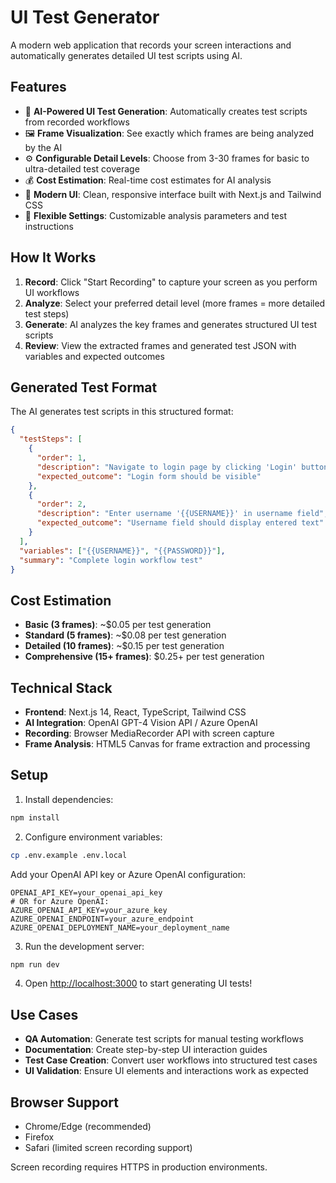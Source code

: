 # UI Test Generator

A modern web application that records your screen interactions and automatically generates detailed UI test scripts using AI.

## Features

- 🧪 **AI-Powered UI Test Generation**: Automatically creates test scripts from recorded workflows
- 🖼️ **Frame Visualization**: See exactly which frames are being analyzed by the AI
- ⚙️ **Configurable Detail Levels**: Choose from 3-30 frames for basic to ultra-detailed test coverage
- 💰 **Cost Estimation**: Real-time cost estimates for AI analysis
- 📱 **Modern UI**: Clean, responsive interface built with Next.js and Tailwind CSS
- 🔧 **Flexible Settings**: Customizable analysis parameters and test instructions

## How It Works

1. **Record**: Click "Start Recording" to capture your screen as you perform UI workflows
2. **Analyze**: Select your preferred detail level (more frames = more detailed test steps)
3. **Generate**: AI analyzes the key frames and generates structured UI test scripts
4. **Review**: View the extracted frames and generated test JSON with variables and expected outcomes

## Generated Test Format

The AI generates test scripts in this structured format:

```json
{
  "testSteps": [
    {
      "order": 1,
      "description": "Navigate to login page by clicking 'Login' button",
      "expected_outcome": "Login form should be visible"
    },
    {
      "order": 2,
      "description": "Enter username '{{USERNAME}}' in username field",
      "expected_outcome": "Username field should display entered text"
    }
  ],
  "variables": ["{{USERNAME}}", "{{PASSWORD}}"],
  "summary": "Complete login workflow test"
}
```

## Cost Estimation

- **Basic (3 frames)**: ~$0.05 per test generation
- **Standard (5 frames)**: ~$0.08 per test generation  
- **Detailed (10 frames)**: ~$0.15 per test generation
- **Comprehensive (15+ frames)**: $0.25+ per test generation

## Technical Stack

- **Frontend**: Next.js 14, React, TypeScript, Tailwind CSS
- **AI Integration**: OpenAI GPT-4 Vision API / Azure OpenAI
- **Recording**: Browser MediaRecorder API with screen capture
- **Frame Analysis**: HTML5 Canvas for frame extraction and processing

## Setup

1. Install dependencies:
```bash
npm install
```

2. Configure environment variables:
```bash
cp .env.example .env.local
```

Add your OpenAI API key or Azure OpenAI configuration:
```
OPENAI_API_KEY=your_openai_api_key
# OR for Azure OpenAI:
AZURE_OPENAI_API_KEY=your_azure_key
AZURE_OPENAI_ENDPOINT=your_azure_endpoint
AZURE_OPENAI_DEPLOYMENT_NAME=your_deployment_name
```

3. Run the development server:
```bash
npm run dev
```

4. Open [http://localhost:3000](http://localhost:3000) to start generating UI tests!

## Use Cases

- **QA Automation**: Generate test scripts for manual testing workflows
- **Documentation**: Create step-by-step UI interaction guides
- **Test Case Creation**: Convert user workflows into structured test cases
- **UI Validation**: Ensure UI elements and interactions work as expected

## Browser Support

- Chrome/Edge (recommended)
- Firefox
- Safari (limited screen recording support)

Screen recording requires HTTPS in production environments.
